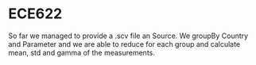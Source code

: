 # ECE622
So far we managed to provide a .scv file an Source.
We groupBy Country and Parameter and we are able to reduce for each group and calculate mean, std and gamma of the measurements.
